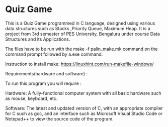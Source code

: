 # Quiz Game
This is a Quiz Game programmed in C language, designed using various data structures such as Stacks ,Priority Queue, Maximum Heap. It is a project from 3rd semester of PES University, Bengaluru under course Data Structures and its Applications.

The files have to be run with the make -f palin_make.mk command on the command prompt followed by a.exe command.

Instruction to install make: https://linuxhint.com/run-makefile-windows/

Requirements(hardware and software) :

To run this program you will require :

Hardware: A fully-functional computer system with all basic hardware such as mouse, keyboard, etc.
 
Software: The latest and updated version of C, with an appropriate compiler for C such as gcc, and an interface such as Microsoft Visual Studio Code or Notepad++ to view the source code of the program.


